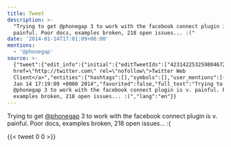 ```yaml
---
title: Tweet
description: >-
  "Trying to get @phonegap 3 to work with the facebook connect plugin is v.
  painful. Poor docs, examples broken, 218 open issues... :("
date: '2014-01-14T17:01:09+00:00'
mentions:
  - '@phonegap'
source: >-
  {"tweet":{"edit_info":{"initial":{"editTweetIds":["423142253259804672"],"editableUntil":"2014-01-14T18:19:09.437Z","editsRemaining":"5","isEditEligible":true}},"retweeted":false,"source":"<a
  href=\"http://twitter.com\" rel=\"nofollow\">Twitter Web
  Client</a>","entities":{"hashtags":[],"symbols":[],"user_mentions":[{"name":"PhoneGap","screen_name":"phonegap","indices":["14","23"],"id_str":"15715860","id":"15715860"}],"urls":[]},"display_text_range":["0","131"],"favorite_count":"0","id_str":"423142253259804672","truncated":false,"retweet_count":"0","id":"423142253259804672","created_at":"Tue
  Jan 14 17:19:09 +0000 2014","favorited":false,"full_text":"Trying to get
  @phonegap 3 to work with the facebook connect plugin is v. painful. Poor docs,
  examples broken, 218 open issues... :(","lang":"en"}}
---
```

Trying to get [@phonegap](https://twitter.com/@phonegap) 3 to work with the facebook connect plugin is v. painful. Poor docs, examples broken, 218 open issues... :(
    
{{< tweet 0 0 >}}
    
